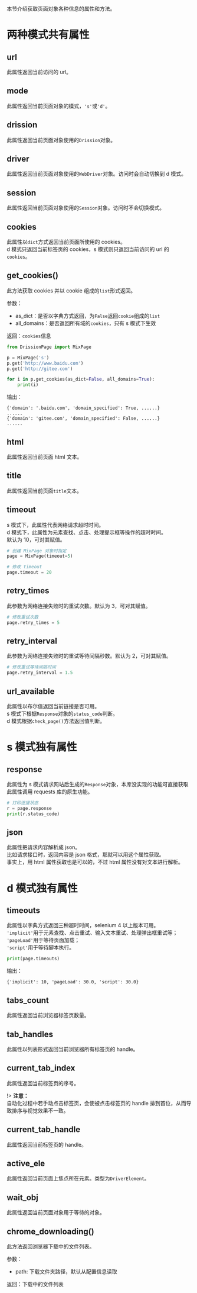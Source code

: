 本节介绍获取页面对象各种信息的属性和方法。

# 两种模式共有属性

## url

此属性返回当前访问的 url。

## mode

此属性返回当前页面对象的模式，`'s'`或`'d'`。

## drission

此属性返回当前页面对象使用的`Drission`对象。

## driver

此属性返回当前页面对象使用的`WebDriver`对象。访问时会自动切换到 d 模式。

## session

此属性返回当前页面对象使用的`Session`对象。访问时不会切换模式。

## cookies

此属性以`dict`方式返回当前页面所使用的 cookies。  
d 模式只返回当前标签页的 cookies，s 模式则只返回当前访问的 url 的`cookies`。

## get_cookies()

此方法获取 cookies 并以 cookie 组成的`list`形式返回。

参数：

- as_dict：是否以字典方式返回，为`False`返回`cookie`组成的`list`
- all_domains：是否返回所有域的`cookies`，只有 s 模式下生效

返回：`cookies`信息

```python
from DrissionPage import MixPage

p = MixPage('s')
p.get('http://www.baidu.com')
p.get('http://gitee.com')

for i in p.get_cookies(as_dict=False, all_domains=True):
    print(i)
```

输出：

```
{'domain': '.baidu.com', 'domain_specified': True, ......}
......
{'domain': 'gitee.com', 'domain_specified': False, ......}
......
```

## html

此属性返回当前页面 html 文本。

## title

此属性返回当前页面`title`文本。

## timeout

s 模式下，此属性代表网络请求超时时间。  
d 模式下，此属性为元素查找、点击、处理提示框等操作的超时时间。  
默认为 10，可对其赋值。

```python
# 创建 MixPage 对象时指定
page = MixPage(timeout=5)

# 修改 timeout
page.timeout = 20
```

## retry_times

此参数为网络连接失败时的重试次数。默认为 3，可对其赋值。

```python
# 修改重试次数
page.retry_times = 5
```

## retry_interval

此参数为网络连接失败时的重试等待间隔秒数。默认为 2，可对其赋值。

```python
# 修改重试等待间隔时间
page.retry_interval = 1.5
```

## url_available

此属性以布尔值返回当前链接是否可用。  
s 模式下根据`Response`对象的`status_code`判断。  
d 模式根据`check_page()`方法返回值判断。

# s 模式独有属性

## response

此属性为 s 模式请求网站后生成的`Response`对象，本库没实现的功能可直接获取此属性调用 requests 库的原生功能。

```python
# 打印连接状态
r = page.response
print(r.status_code)
```

## json

此属性把请求内容解析成 json。  
比如请求接口时，返回内容是 json 格式，那就可以用这个属性获取。  
事实上，用 html 属性获取也是可以的，不过 html 属性没有对文本进行解析。

# d 模式独有属性

## timeouts

此属性以字典方式返回三种超时时间，selenium 4 以上版本可用。  
`'implicit'`用于元素查找、点击重试、输入文本重试、处理弹出框重试等；  
`'pageLoad'`用于等待页面加载；  
`'script'`用于等待脚本执行。

```python
print(page.timeouts)
```

输出：

```
{'implicit': 10, 'pageLoad': 30.0, 'script': 30.0}
```

## tabs_count

此属性返回当前浏览器标签页数量。

## tab_handles

此属性以列表形式返回当前浏览器所有标签页的 handle。

## current_tab_index

此属性返回当前标签页的序号。

!> **注意：** <br>自动化过程中若手动点击标签页，会使被点击标签页的 handle 排到首位，从而导致排序与视觉效果不一致。

## current_tab_handle

此属性返回当前标签页的 handle。

## active_ele

此属性返回当前页面上焦点所在元素。类型为`DriverElement`。

## wait_obj

此属性返回当前页面对象用于等待的对象。

## chrome_downloading()

此方法返回浏览器下载中的文件列表。

参数：

- path: 下载文件夹路径，默认从配置信息读取

返回：下载中的文件列表

